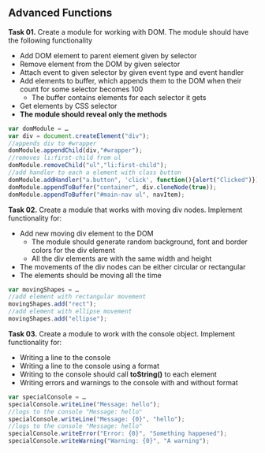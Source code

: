 ## Advanced Functions

**Task 01.** Create a module for working with DOM. The module should have the following functionality
 * Add DOM element to parent element given by selector
 * Remove element from the DOM  by given selector
 * Attach event to given selector by given event type and event handler
 * Add elements to buffer, which appends them to the DOM when their count for some selector becomes 100
   * The buffer contains elements for each selector it gets
 * Get elements by CSS selector
 * **The module should reveal only the methods**

```js
var domModule = …
var div = document.createElement("div");
//appends div to #wrapper
domModule.appendChild(div,"#wrapper"); 
//removes li:first-child from ul
domModule.removeChild("ul","li:first-child"); 
//add handler to each a element with class button
domModule.addHandler("a.button", 'click', function(){alert("Clicked")});
domModule.appendToBuffer("container", div.cloneNode(true));
domModule.appendToBuffer("#main-nav ul", navItem);
```

**Task 02.** Create a module that works with moving div nodes. Implement functionality for:
 * Add new moving div element to the DOM
   * The module should generate random background, font and border colors for the div element
   * All the div elements are with the same width and height
 * The movements of the div nodes can be either circular or rectangular
 * The elements should be moving all the time

```js
var movingShapes = …
//add element with rectangular movement
movingShapes.add("rect"); 
//add element with ellipse movement
movingShapes.add("ellipse");
```

**Task 03.** Create a module to work with the console object. Implement functionality for:
 * Writing a line to the console 
 * Writing a line to the console using a format
 * Writing to the console should call **toString()** to each element
 * Writing errors and warnings to the console with and without format

```js
var specialConsole = …
specialConsole.writeLine("Message: hello");
//logs to the console "Message: hello"
specialConsole.writeLine("Message: {0}", "hello");
//logs to the console "Message: hello"
specialConsole.writeError("Error: {0}", "Something happened");
specialConsole.writeWarning("Warning: {0}", "A warning");
```